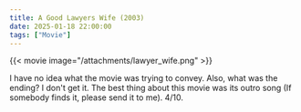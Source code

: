 ```yaml
---
title: A Good Lawyers Wife (2003)
date: 2025-01-18 22:00:00
tags: ["Movie"]
---
```


{{< movie image="/attachments/lawyer_wife.png" >}}

I have no idea what the movie was trying to convey. Also, what was the ending? I don't get it. The best thing about this movie was its outro song (If somebody finds it, please send it to me). 4/10.
